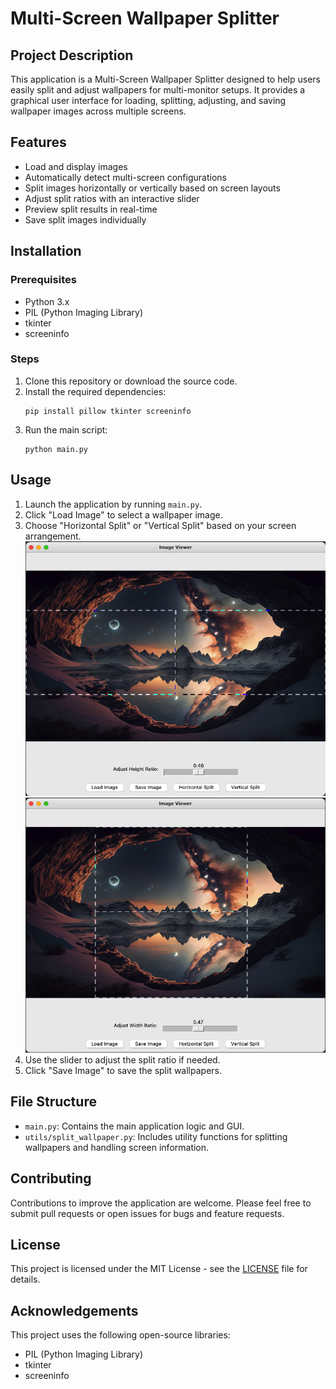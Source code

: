 # Multi-Screen Wallpaper Splitter

## Project Description
This application is a Multi-Screen Wallpaper Splitter designed to help users easily split and adjust wallpapers for multi-monitor setups. It provides a graphical user interface for loading, splitting, adjusting, and saving wallpaper images across multiple screens.

## Features
- Load and display images
- Automatically detect multi-screen configurations
- Split images horizontally or vertically based on screen layouts
- Adjust split ratios with an interactive slider
- Preview split results in real-time
- Save split images individually

## Installation

### Prerequisites
- Python 3.x
- PIL (Python Imaging Library)
- tkinter
- screeninfo

### Steps
1. Clone this repository or download the source code.
2. Install the required dependencies:
   ```
   pip install pillow tkinter screeninfo
   ```
3. Run the main script:
   ```
   python main.py
   ```

## Usage
1. Launch the application by running `main.py`.
2. Click "Load Image" to select a wallpaper image.
3. Choose "Horizontal Split" or "Vertical Split" based on your screen arrangement.
![Horizontal Split](./images/horizontal_split.png)
![Vertical Split](./images/vertical_split.png)
4. Use the slider to adjust the split ratio if needed.
5. Click "Save Image" to save the split wallpapers.

## File Structure
- `main.py`: Contains the main application logic and GUI.
- `utils/split_wallpaper.py`: Includes utility functions for splitting wallpapers and handling screen information.

## Contributing
Contributions to improve the application are welcome. Please feel free to submit pull requests or open issues for bugs and feature requests.

## License
This project is licensed under the MIT License - see the [LICENSE](LICENSE) file for details.

## Acknowledgements
This project uses the following open-source libraries:
- PIL (Python Imaging Library)
- tkinter
- screeninfo
